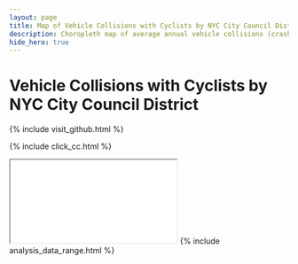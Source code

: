 ```yaml
---
layout: page
title: Map of Vehicle Collisions with Cyclists by NYC City Council District
description: Choropleth map of average annual vehicle collisions (crashes) with Cyclists (bicycles) by NYC City Council District
hide_hero: true
---
```

# Vehicle Collisions with Cyclists by NYC City Council District

{% include visit_github.html %}

{% include click_cc.html %}
<iframe src="district_cyclist_map.html" title="Choropleth map of collisions with cyclists by NYC City Council District"></iframe>
{% include analysis_data_range.html %}
